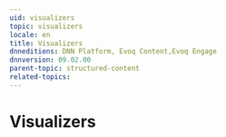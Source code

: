 ```yaml
---
uid: visualizers
topic: visualizers
locale: en
title: Visualizers
dnneditions: DNN Platform, Evoq Content,Evoq Engage
dnnversion: 09.02.00
parent-topic: structured-content
related-topics:
---
```


# Visualizers